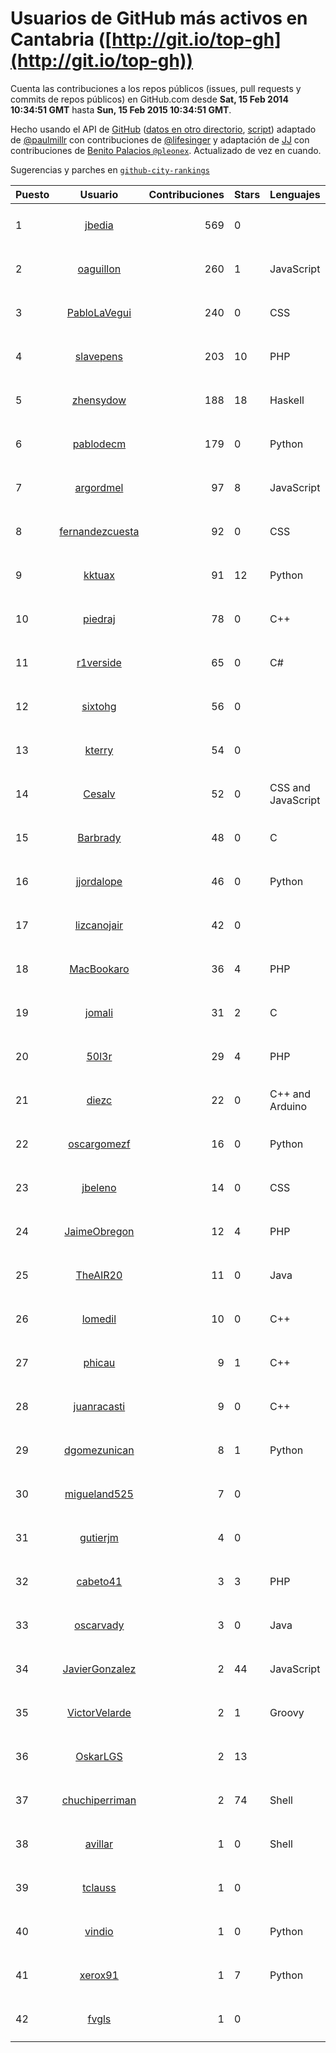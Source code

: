 # Usuarios de GitHub más activos en Cantabria ([http://git.io/top-gh](http://git.io/top-gh))



  Cuenta las contribuciones a los repos públicos (issues, pull requests y commits de repos públicos) en GitHub.com desde  **Sat, 15 Feb 2014 10:34:51 GMT** hasta **Sun, 15 Feb 2015 10:34:51 GMT**.

  Hecho usando el API de [GitHub](http://github.com) ([datos en otro directorio](https://github.com/JJ/top-github-users-data/tree/master/data), [script](https://github.com/JJ/top-github-users)) adaptado de [@paulmillr](https://github.com/paulmillr) con contribuciones de [@lifesinger](https://github.com/lifesinger) y adaptación de [JJ](http://jj.github.io) con contribuciones de [Benito Palacios `@pleonex`](http://github.com/pleonex). Actualizado de vez en cuando. 

  Sugerencias y parches en [`github-city-rankings`](http://github.com/JJ/github-city-rankings)


| Puesto   |      Usuario      |  Contribuciones | Stars | Lenguajes   |      Lugar      |  Avatar |
|----------|:-----------------:|----------------:|-------|-------------|:---------------:|---------|
| 1 | [jbedia](https://github.com/jbedia) | 569 | 0 |  | Santander (Spain) | <img src='https://avatars0.githubusercontent.com/u/5796721?v=3&s=64' width='64' height='64' title='Joaquin Bedia'> |
| 2 | [oaguillon](https://github.com/oaguillon) | 260 | 1 | JavaScript | San Gil Santander Colombia | <img src='https://avatars2.githubusercontent.com/u/1925152?v=3&s=64' width='64' height='64' title='Oscar Manuel Aguillon Silva'> |
| 3 | [PabloLaVegui](https://github.com/PabloLaVegui) | 240 | 0 | CSS | Cantabria. Spain | <img src='https://avatars2.githubusercontent.com/u/6793092?v=3&s=64' width='64' height='64' title='Pablo LaVegui'> |
| 4 | [slavepens](https://github.com/slavepens) | 203 | 10 | PHP | Santander | <img src='https://avatars0.githubusercontent.com/u/4815856?v=3&s=64' width='64' height='64' title='David Unay Santisteban'> |
| 5 | [zhensydow](https://github.com/zhensydow) | 188 | 18 | Haskell | Santander, Spain | <img src='https://avatars2.githubusercontent.com/u/777247?v=3&s=64' width='64' height='64' title='Luis Cabellos'> |
| 6 | [pablodecm](https://github.com/pablodecm) | 179 | 0 | Python | Santander | <img src='https://avatars3.githubusercontent.com/u/6707437?v=3&s=64' width='64' height='64' title='Pablo de Castro'> |
| 7 | [argordmel](https://github.com/argordmel) | 97 | 8 | JavaScript | Ocaña, Norte de Santander - Colombia | <img src='https://avatars3.githubusercontent.com/u/1320168?v=3&s=64' width='64' height='64' title='Iván D. Meléndez'> |
| 8 | [fernandezcuesta](https://github.com/fernandezcuesta) | 92 | 0 | CSS | Santander, ES | <img src='https://avatars3.githubusercontent.com/u/7312236?v=3&s=64' width='64' height='64' title='J.M. Fernández'> |
| 9 | [kktuax](https://github.com/kktuax) | 91 | 12 | Python | Santander, Spain | <img src='https://avatars0.githubusercontent.com/u/3185625?v=3&s=64' width='64' height='64' title='Max Tuni'> |
| 10 | [piedraj](https://github.com/piedraj) | 78 | 0 | C++ | Santander | <img src='https://avatars0.githubusercontent.com/u/2972752?v=3&s=64' width='64' height='64' title='Jónatan Piedra'> |
| 11 | [r1verside](https://github.com/r1verside) | 65 | 0 | C# | Cantabria | <img src='https://avatars3.githubusercontent.com/u/1010516?v=3&s=64' width='64' height='64' title='Pablo Recalde'> |
| 12 | [sixtohg](https://github.com/sixtohg) | 56 | 0 |  | Santander - Spain | <img src='https://avatars0.githubusercontent.com/u/5803020?v=3&s=64' width='64' height='64' title='Sixto Herrera García'> |
| 13 | [kterry](https://github.com/kterry) | 54 | 0 |  | Cantabria - Spain | <img src='https://avatars2.githubusercontent.com/u/2855246?v=3&s=64' width='64' height='64' title='Karem Terry'> |
| 14 | [Cesalv](https://github.com/Cesalv) | 52 | 0 | CSS and JavaScript | Cantabria, Spain | <img src='https://avatars2.githubusercontent.com/u/5307783?v=3&s=64' width='64' height='64' title='Cesar Alvarez'> |
| 15 | [Barbrady](https://github.com/Barbrady) | 48 | 0 | C | Torrelavega, Cantabria. | <img src='https://avatars2.githubusercontent.com/u/6436548?v=3&s=64' width='64' height='64' title='Oficial Barbrady'> |
| 16 | [jjordalope](https://github.com/jjordalope) | 46 | 0 | Python | Santander, (Spain) | <img src='https://avatars2.githubusercontent.com/u/10156881?v=3&s=64' width='64' height='64' title='Juan Jordá Lope'> |
| 17 | [lizcanojair](https://github.com/lizcanojair) | 42 | 0 |  | Bucaramanga, Santander, Colombia | <img src='https://avatars1.githubusercontent.com/u/5461651?v=3&s=64' width='64' height='64' title='Édison Jair Lizcano'> |
| 18 | [MacBookaro](https://github.com/MacBookaro) | 36 | 4 | PHP | Bucaramanga - Santander - Colombia | <img src='https://avatars3.githubusercontent.com/u/1383817?v=3&s=64' width='64' height='64' title='Francisco J. Naranjo'> |
| 19 | [jomali](https://github.com/jomali) | 31 | 2 | C | Cantabria, España | <img src='https://avatars0.githubusercontent.com/u/1397370?v=3&s=64' width='64' height='64' title='J. Francisco Martín'> |
| 20 | [50l3r](https://github.com/50l3r) | 29 | 4 | PHP | Cantabria, España | <img src='https://avatars2.githubusercontent.com/u/5095592?v=3&s=64' width='64' height='64' title='50l3r'> |
| 21 | [diezc](https://github.com/diezc) | 22 | 0 | C++ and Arduino | Santander, Spain | <img src='https://avatars0.githubusercontent.com/u/6967057?v=3&s=64' width='64' height='64' title='Cesar Martin'> |
| 22 | [oscargomezf](https://github.com/oscargomezf) | 16 | 0 | Python | Santander | <img src='https://avatars3.githubusercontent.com/u/7547140?v=3&s=64' width='64' height='64' title='Óscar Gómez Fuente'> |
| 23 | [jbeleno](https://github.com/jbeleno) | 14 | 0 | CSS | Floridablanca, Santander, Colombia | <img src='https://avatars1.githubusercontent.com/u/10092275?v=3&s=64' width='64' height='64' title='Juan Sebastián Beleño Díaz'> |
| 24 | [JaimeObregon](https://github.com/JaimeObregon) | 12 | 4 | PHP | Santander, Spain | <img src='https://avatars2.githubusercontent.com/u/417226?v=3&s=64' width='64' height='64' title='Jaime Gómez Obregón'> |
| 25 | [TheAIR20](https://github.com/TheAIR20) | 11 | 0 | Java | Santander | <img src='https://avatars3.githubusercontent.com/u/9653892?v=3&s=64' width='64' height='64' title='Alvaro'> |
| 26 | [lomedil](https://github.com/lomedil) | 10 | 0 | C++ | Cantabria | <img src='https://avatars0.githubusercontent.com/u/2103611?v=3&s=64' width='64' height='64' title='Jairo Sansegundo'> |
| 27 | [phicau](https://github.com/phicau) | 9 | 1 | C++ | Santander | <img src='https://avatars3.githubusercontent.com/u/8100593?v=3&s=64' width='64' height='64' title='Pablo Higuera'> |
| 28 | [juanracasti](https://github.com/juanracasti) | 9 | 0 | C++ | Santander | <img src='https://avatars3.githubusercontent.com/u/5699119?v=3&s=64' width='64' height='64' title='Juanra Castiñeiras'> |
| 29 | [dgomezunican](https://github.com/dgomezunican) | 8 | 1 | Python | Santander, Cantabria, Spain | <img src='https://avatars3.githubusercontent.com/u/1568677?v=3&s=64' width='64' height='64' title='David Gómez Fernández'> |
| 30 | [migueland525](https://github.com/migueland525) | 7 | 0 |  | San Gil Santander Colombia | <img src='https://avatars0.githubusercontent.com/u/8582518?v=3&s=64' width='64' height='64' title='Miguel Andres Calderon Silva'> |
| 31 | [gutierjm](https://github.com/gutierjm) | 4 | 0 |  | Santander | <img src='https://avatars1.githubusercontent.com/u/5774620?v=3&s=64' width='64' height='64' title='Jose M. Gutierrez'> |
| 32 | [cabeto41](https://github.com/cabeto41) | 3 | 3 | PHP | Bucaramanga-Santander-Colombia | <img src='https://avatars0.githubusercontent.com/u/1664470?v=3&s=64' width='64' height='64' title='Carlos Alberto Quiñonez Tellez'> |
| 33 | [oscarvady](https://github.com/oscarvady) | 3 | 0 | Java | Santander | <img src='https://avatars0.githubusercontent.com/u/4169970?v=3&s=64' width='64' height='64' title='Oscar'> |
| 34 | [JavierGonzalez](https://github.com/JavierGonzalez) | 2 | 44 | JavaScript | Cantabria, España | <img src='https://avatars2.githubusercontent.com/u/840961?v=3&s=64' width='64' height='64' title='Javier González González'> |
| 35 | [VictorVelarde](https://github.com/VictorVelarde) | 2 | 1 | Groovy | Santander, Cantabria | <img src='https://avatars3.githubusercontent.com/u/458196?v=3&s=64' width='64' height='64' title='Víctor Velarde'> |
| 36 | [OskarLGS](https://github.com/OskarLGS) | 2 | 13 |  | Cantabria (Spain) | <img src='https://avatars3.githubusercontent.com/u/561445?v=3&s=64' width='64' height='64' title='Oskar'> |
| 37 | [chuchiperriman](https://github.com/chuchiperriman) | 2 | 74 | Shell | Santander (Spain) | <img src='https://avatars1.githubusercontent.com/u/36635?v=3&s=64' width='64' height='64' title='Jesús Barbero Rodríguez'> |
| 38 | [avillar](https://github.com/avillar) | 1 | 0 | Shell | Santander, Spain | <img src='https://avatars3.githubusercontent.com/u/3385355?v=3&s=64' width='64' height='64' title='Alejandro Villar'> |
| 39 | [tclauss](https://github.com/tclauss) | 1 | 0 |  | Santander | <img src='https://avatars0.githubusercontent.com/u/3531048?v=3&s=64' width='64' height='64' title='Claudiu Tanasescu'> |
| 40 | [vindio](https://github.com/vindio) | 1 | 0 | Python | Cantabria, Spain | <img src='https://avatars2.githubusercontent.com/u/1531491?v=3&s=64' width='64' height='64' title='vindio'> |
| 41 | [xerox91](https://github.com/xerox91) | 1 | 7 | Python | Santander, Spain | <img src='https://avatars3.githubusercontent.com/u/76421?v=3&s=400' width='64' height='64' title='Sergio Salomón'> |
| 42 | [fvgls](https://github.com/fvgls) | 1 | 0 |  | Santander | <img src='https://avatars1.githubusercontent.com/u/5133370?v=3&s=64' width='64' height='64' title='Fran'> |
